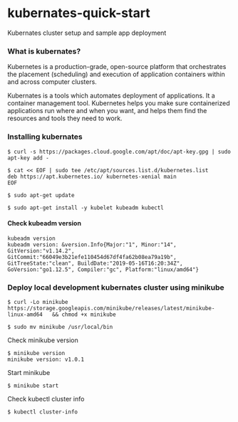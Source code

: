 # kubernates-quick-start
Kubernates cluster setup and sample app deployment


### What is kubernates?

Kubernetes is a production-grade, open-source platform that orchestrates the placement (scheduling) and execution of application containers within and across computer clusters.

Kubernates is a tools which automates deployment of applications. It a container management tool.  Kubernetes helps you make sure containerized applications run where and when you want, and helps them find the resources and tools they need to work.




### Installing kubernates

```
$ curl -s https://packages.cloud.google.com/apt/doc/apt-key.gpg | sudo apt-key add -

$ cat << EOF | sudo tee /etc/apt/sources.list.d/kubernetes.list
deb https://apt.kubernetes.io/ kubernetes-xenial main
EOF

$ sudo apt-get update

$ sudo apt-get install -y kubelet kubeadm kubectl

```

#### Check kubeadm version

```
kubeadm version
kubeadm version: &version.Info{Major:"1", Minor:"14", GitVersion:"v1.14.2", GitCommit:"66049e3b21efe110454d67df4fa62b08ea79a19b", GitTreeState:"clean", BuildDate:"2019-05-16T16:20:34Z", GoVersion:"go1.12.5", Compiler:"gc", Platform:"linux/amd64"}

```


### Deploy local development kubernates cluster using minikube

```
$ curl -Lo minikube https://storage.googleapis.com/minikube/releases/latest/minikube-linux-amd64   && chmod +x minikube
```

```
$ sudo mv minikube /usr/local/bin
```

Check minikube version


```
$ minikube version
minikube version: v1.0.1

```

Start minikube

```
$ minikube start

```

Check kubectl cluster info

```
$ kubectl cluster-info
```